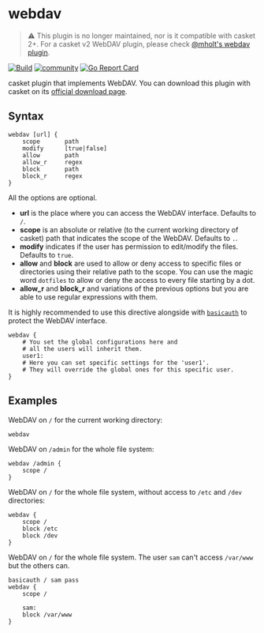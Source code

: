 # webdav

> ⚠️ This plugin is no longer maintained, nor is it compatible with casket 2+. For a casket v2 WebDAV plugin, please check [@mholt's webdav plugin](https://github.com/mholt/casket-webdav/).

[![Build](https://img.shields.io/circleci/project/github/emmachase/casket-webdav/master.svg?style=flat-square)](https://circleci.com/gh/emmachase/casket-webdav)
[![community](https://img.shields.io/badge/community-forum-ff69b4.svg?style=flat-square)](https://casket.community)
[![Go Report Card](https://goreportcard.com/badge/github.com/emmachase/casket-webdav?style=flat-square)](https://goreportcard.com/report/emmachase/casket-webdav)

casket plugin that implements WebDAV. You can download this plugin with casket on its [official download page](https://casketserver.com/download).

## Syntax

```
webdav [url] {
    scope       path
    modify      [true|false]
    allow       path
    allow_r     regex
    block       path
    block_r     regex
}
```

All the options are optional.

+ **url** is the place where you can access the WebDAV interface. Defaults to `/`.
+ **scope** is an absolute or relative (to the current working directory of casket) path that indicates the scope of the WebDAV. Defaults to `.`.
+ **modify** indicates if the user has permission to edit/modify the files. Defaults to `true`.
+ **allow** and **block** are used to allow or deny access to specific files or directories using their relative path to the scope. You can use the magic word `dotfiles` to allow or deny the access to every file starting by a dot.
+ **allow_r** and **block_r** and variations of the previous options but you are able to use regular expressions with them.

It is highly recommended to use this directive alongside with [`basicauth`](https://caddy.its-em.ma/v1/docs/basicauth) to protect the WebDAV interface.

```
webdav {
    # You set the global configurations here and
    # all the users will inherit them.
    user1:
    # Here you can set specific settings for the 'user1'.
    # They will override the global ones for this specific user.
}
```

## Examples

WebDAV on `/` for the current working directory:

```
webdav
```

WebDAV on `/admin` for the whole file system:

```
webdav /admin {
    scope /
}
```

WebDAV on `/` for the whole file system, without access to `/etc` and `/dev` directories:

```
webdav {
    scope /
    block /etc
    block /dev
}
```

WebDAV on `/` for the whole file system. The user `sam` can't access `/var/www` but the others can.

```
basicauth / sam pass
webdav {
    scope /

    sam:
    block /var/www
}
```
